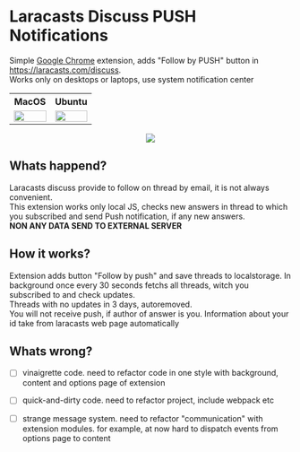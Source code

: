 # Laracasts Discuss PUSH Notifications
Simple [Google Chrome](https://www.google.com/chrome/) extension, adds "Follow by PUSH" button in https://laracasts.com/discuss. \
Works only on desktops or laptops, use system notification center

<table>
<tr>
<th>MacOS</th>
<th>Ubuntu</th>
</tr>
<tr>
<td width="50%">
<img src="https://habrastorage.org/webt/ui/xs/dl/uixsdlbfvcstpr3qpv44ahyuask.jpeg" width="100%" />
</td>
<td>
<img src="https://habrastorage.org/webt/ef/w8/mt/efw8mt0po5mtlxn-osba3qrpazq.jpeg" width="100%" />
</td>
</tr>
</table>


<p align="center">
	<img src="https://habrastorage.org/webt/en/ky/1a/enky1alpxxjsza2xb1a-zyarkde.jpeg" />
</p>

## Whats happend?
Laracasts discuss provide to follow on thread by email, it is not always convenient. \
This extension works only local JS, checks new answers in thread to which you subscribed and send Push notification, if any new answers. \
**NON ANY DATA SEND TO EXTERNAL SERVER**

## How it works?
Extension adds button "Follow by push" and save threads to localstorage. In background once every 30 seconds fetchs all threads, witch you subscribed to and check updates. \
Threads with no updates  in 3 days, autoremoved. \
You will not receive push, if author of answer is you. Information about your id take from laracasts web page automatically

## Whats wrong?

* [ ] vinaigrette code. need to refactor code in one style with background, content and options page of extension 
* [ ] quick-and-dirty code. need to refactor project, include webpack etc
* [ ] strange message system. need to refactor "communication" with extension modules. for example, at now hard to dispatch events from options page to content


